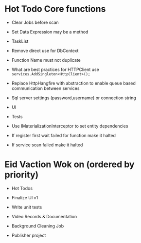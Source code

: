 ﻿# Hot Todo Core functions
* Clear Jobs before scan
* Set Data Expression may be a method
* TaskList
* Remove direct use for DbContext
* Function Name must not duplicate
* What are best practices for HTTPClient use `services.AddSingleton<HttpClient>();`
* Replace HttpHangfire with abstraction to enable queue based communication between services
* Sql server settings (password,username) or connection string


* UI
* Tests

* Use IMaterializationInterceptor to set entity dependencies
* If register first wait failed for function make it halted
* If service scan failed make it halted



# Eid Vaction Wok on (ordered by priority)
* Hot Todos
* Finalize UI v1
* Write unit tests

* Video Records & Documentation

* Background Cleaning Job
* Publisher project